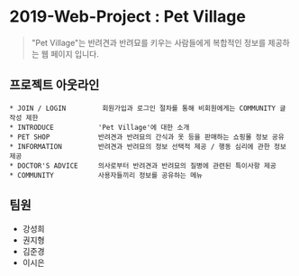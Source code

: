 # 2019-Web-Project : Pet Village
> "Pet Village"는 반려견과 반려묘를 키우는 사람들에게 복합적인 정보를 제공하는 웹 페이지 입니다.



## 프로젝트 아웃라인
```
* JOIN / LOGIN         회원가입과 로그인 절차를 통해 비회원에게는 COMMUNITY 글 작성 제한
* INTRODUCE           'Pet Village'에 대한 소개
* PET SHOP            반려견과 반려묘의 간식과 옷 등을 판매하는 쇼핑몰 정보 공유
* INFORMATION         반려견과 반려묘의 정보 선택적 제공 / 행동 심리에 관한 정보 제공
* DOCTOR'S ADVICE     의사로부터 반려견과 반려묘의 질병에 관련된 특이사항 제공
* COMMUNITY           사용자들끼리 정보를 공유하는 메뉴
```


 ## 팀원
 * 강성희
 * 권지형
 * 김준경
 * 이시은
